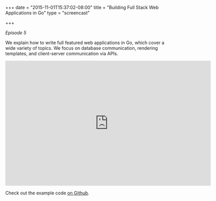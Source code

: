 +++
date = "2015-11-01T15:37:02-08:00"
title = "Building Full Stack Web Applications in Go"
type = "screencast"

+++

_Episode 5_

We explain how to write full featured web applications in Go, which cover a wide variety
of topics. We focus on database communication, rendering templates, and client-server
communication via APIs.
<!--more-->

<iframe
  class="ytplayer"
  type="text/html"
  width="640"
  height="390"
  src="https://www.youtube.com/embed/QvWUCYwmExE?autoplay=0&origin=https://www.goin5minutes.com"
  frameborder="0"
></iframe>

Check out the example code [on Github](https://github.com/arschles/go-in-5-minutes/tree/master/episode5).
